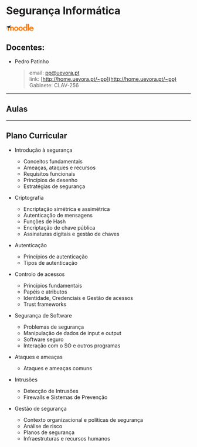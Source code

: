 # Segurança Informática
[ <img width="75px" src="https://github.com/GBarradas/GBarradas/blob/main/img/moodle.png?raw=true">](https://www.moodle.uevora.pt/2223/course/view.php?id=1518)
## Docentes:
- Pedro Patinho
  > email: [pp@uevora.pt](mailto:pp@uevora.pt)   
    link: [http://home.uevora.pt/~pp](http://home.uevora.pt/~pp)  
    Gabinete: CLAV-256

--- 
## Aulas 

---
## Plano Curricular
- Introdução à segurança
    - Conceitos fundamentais
    - Ameaças, ataques e recursos
    - Requisitos funcionais
    - Princípios de desenho
    - Estratégias de segurança

- Criptografia
    - Encriptação simétrica e assimétrica
    - Autenticação de mensagens
    - Funções de Hash
    - Encriptação de chave pública
    - Assinaturas digitais e gestão de chaves

- Autenticação
    - Princípios de autenticação
    - Tipos de autenticação

- Controlo de acessos
    - Princípios fundamentais
    - Papéis e atributos
    - Identidade, Credenciais e Gestão de acessos
    - Trust frameworks

- Segurança de Software
    - Problemas de segurança
    - Manipulação de dados de input e output
    - Software seguro
    - Interação com o SO e outros programas

- Ataques e ameaças
    - Ataques e ameaças comuns

- Intrusões
    - Detecção de Intrusões
    - Firewalls e Sistemas de Prevenção

- Gestão de segurança
    - Contexto organizacional e políticas de segurança
    - Análise de risco
    - Planos de segurança
    - Infraestruturas e recursos humanos

<style>
     .red{
         color: red;
     }
    .markdown-body blockquote {
        background:rgb(140 143 147 / 17%);
        padding: 0 1em;
        padding: 0 1em;
        color: #000000;
        border-left: 0.25em solid #007fff;
    }   
 </style>
 <link rel="icon" href="../uevora.png">